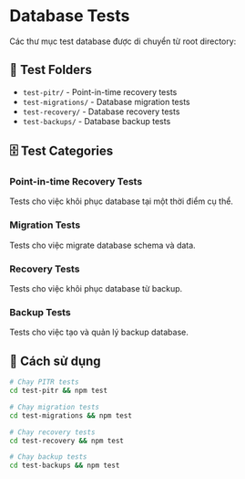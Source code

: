 # Database Tests

Các thư mục test database được di chuyển từ root directory:

## 📁 Test Folders
- `test-pitr/` - Point-in-time recovery tests
- `test-migrations/` - Database migration tests
- `test-recovery/` - Database recovery tests
- `test-backups/` - Database backup tests

## 🗄️ Test Categories

### Point-in-time Recovery Tests
Tests cho việc khôi phục database tại một thời điểm cụ thể.

### Migration Tests
Tests cho việc migrate database schema và data.

### Recovery Tests
Tests cho việc khôi phục database từ backup.

### Backup Tests
Tests cho việc tạo và quản lý backup database.

## 🚀 Cách sử dụng
```bash
# Chạy PITR tests
cd test-pitr && npm test

# Chạy migration tests
cd test-migrations && npm test

# Chạy recovery tests
cd test-recovery && npm test

# Chạy backup tests
cd test-backups && npm test
``` 